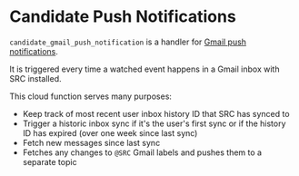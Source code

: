 # Candidate Push Notifications

`candidate_gmail_push_notification` is a handler for [Gmail push notifications](https://developers.google.com/gmail/api/guides/push).

It is triggered every time a watched event happens in a Gmail inbox with SRC installed.

This cloud function serves many purposes:

- Keep track of most recent user inbox history ID that SRC has synced to
- Trigger a historic inbox sync if it's the user's first sync or if the history ID has expired (over one week since last sync)
- Fetch new messages since last sync 
- Fetches any changes to `@SRC` Gmail labels and pushes them to a separate topic
